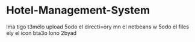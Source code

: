 # Hotel-Management-System
lma tigo t3melo upload 5odo el directi=ory mn el netbeans w 5odo el files ely  el icon bta3o lono 2byad
